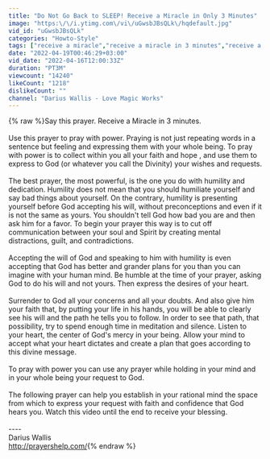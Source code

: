 ```yaml
---
title: "Do Not Go Back to SLEEP! Receive a Miracle in Only 3 Minutes"
image: "https:\/\/i.ytimg.com\/vi\/uGwsbJBsQLk\/hqdefault.jpg"
vid_id: "uGwsbJBsQLk"
categories: "Howto-Style"
tags: ["receive a miracle","receive a miracle in 3 minutes","receive a miracle now"]
date: "2022-04-19T00:46:29+03:00"
vid_date: "2022-04-16T12:00:33Z"
duration: "PT3M"
viewcount: "14240"
likeCount: "1218"
dislikeCount: ""
channel: "Darius Wallis - Love Magic Works"
---
```

{% raw %}Say this prayer. Receive a Miracle in 3 minutes.<br /><br />Use this prayer to pray with power. Praying is not just repeating words in a sentence but feeling and expressing them with your whole being. To pray with power is to collect within you all your faith and hope , and use them to express to God (or whatever you call the Divinity) your wishes and requests. <br /><br />The best prayer, the most powerful, is the one you do with humility and dedication. Humility does not mean that you should humiliate yourself and say bad things about yourself. On the contrary, humility is presenting yourself before God accepting his will, without preconceptions and even if it is not the same as yours. You shouldn't tell God how bad you are and then ask him for a favor. To begin your prayer this way is to cut off communication between your soul and Spirit by creating mental distractions, guilt, and contradictions.<br /><br />Accepting the will of God and speaking to him with humility is even accepting that God has better and grander plans for you than you can imagine with your human mind. Be humble at the time of your prayer, asking God to do his will and not yours. Then express the desires of your heart.  <br /><br />Surrender to God all your concerns and all your doubts. And also give him your faith that, by putting your life in his hands, you will be able to clearly see his will and the path he tells you to follow. In order to see that path, that possibility, try to spend enough time in meditation and silence. Listen to your heart, the center of God's mercy in your being. Allow your mind to accept what your heart dictates and create a plan that goes according to this divine message. <br /><br />To pray with power you can use any prayer while holding in your mind and in your whole being your request to God.<br /><br />The following prayer can help you establish in your rational mind the space from which to express your request with faith and confidence that God hears you. Watch this video until the end to receive your blessing.<br /><br />----<br />Darius Wallis<br /><a rel="nofollow" target="blank" href="http://prayershelp.com/">http://prayershelp.com/</a>{% endraw %}
